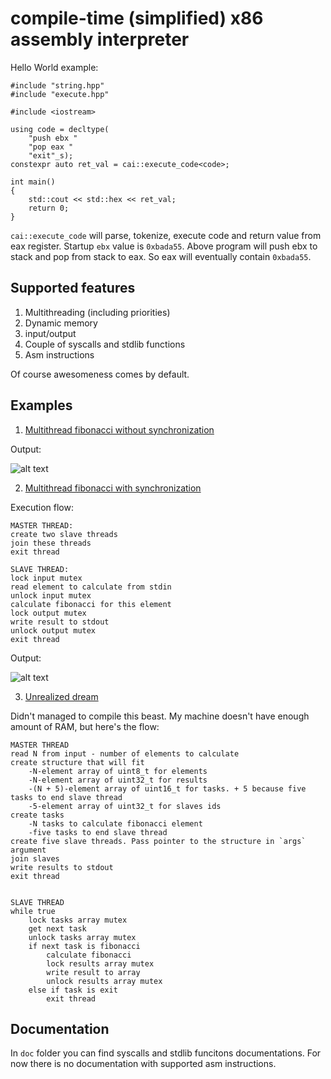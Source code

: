 # compile-time (simplified) x86 assembly interpreter

Hello World example:

```
#include "string.hpp"
#include "execute.hpp"

#include <iostream>

using code = decltype(
    "push ebx "
    "pop eax "
    "exit"_s);
constexpr auto ret_val = cai::execute_code<code>;

int main()
{
    std::cout << std::hex << ret_val;
    return 0;
}
```

`cai::execute_code` will parse, tokenize, execute code and return value from eax register.
Startup `ebx` value is `0xbada55`.
Above program will push ebx to stack and pop from stack to eax. So eax will eventually contain `0xbada55`.

## Supported features
1. Multithreading (including priorities)
2. Dynamic memory
3. input/output
4. Couple of syscalls and stdlib functions
5. Asm instructions

Of course awesomeness comes by default.

## Examples
1. [Multithread fibonacci without synchronization](https://github.com/stryku/ctai/blob/master/ctai/examples/v2.0/multithread_fib_without_sync.cpp)

Output:

![alt text](https://github.com/stryku/ctai/blob/master/images/multithread_fib_without_sync.png "Compiled program output")

2. [Multithread fibonacci with synchronization](https://github.com/stryku/ctai/blob/master/ctai/examples/v2.0/multithread_fib_with_sync.cpp)

Execution flow:
```
MASTER THREAD:
create two slave threads
join these threads
exit thread

SLAVE THREAD:
lock input mutex
read element to calculate from stdin
unlock input mutex
calculate fibonacci for this element
lock output mutex
write result to stdout
unlock output mutex
exit thread
```

Output:

![alt text](https://github.com/stryku/ctai/blob/master/images/multithread_fib_with_sync.png "Compiled program output")

3. [Unrealized dream](https://github.com/stryku/ctai/blob/master/ctai/examples/v2.0/unrealized_dream.cpp)

Didn't managed to compile this beast. My machine doesn't have enough amount of RAM, but here's the flow:
```
MASTER THREAD
read N from input - number of elements to calculate
create structure that will fit
	-N-element array of uint8_t for elements
	-N-element array of uint32_t for results
	-(N + 5)-element array of uint16_t for tasks. + 5 because five tasks to end slave thread
	-5-element array of uint32_t for slaves ids
create tasks
	-N tasks to calculate fibonacci element
	-five tasks to end slave thread
create five slave threads. Pass pointer to the structure in `args` argument
join slaves
write results to stdout
exit thread


SLAVE THREAD
while true
	lock tasks array mutex
	get next task
	unlock tasks array mutex
	if next task is fibonacci
		calculate fibonacci
		lock results array mutex
		write result to array
		unlock results array mutex
	else if task is exit
		exit thread
```


## Documentation
In `doc` folder you can find syscalls and stdlib funcitons documentations. For now there is no documentation with supported asm instructions.
